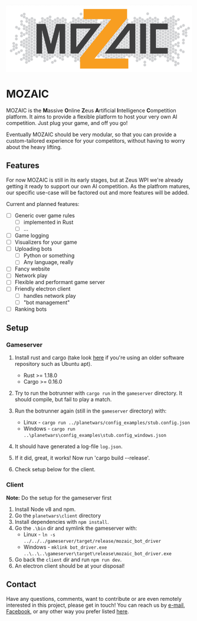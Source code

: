 <p align="center"><img src="/resources/Design%205.PNG" alt="MOZAIC"/></p>

# MOZAIC

MOZAIC is the **M**assive **O**nline **Z**eus **A**rtificial **I**ntelligence **C**ompetition platform.
It aims to provide a flexible platform to host your very own AI competition. Just plug your game, and off you go!

Eventually MOZAIC should be very modular, so that you can provide a custom-tailored experience for your competitors, without having to worry about the heavy lifting.

## Features

For now MOZAIC is still in its early stages, but at Zeus WPI we're already getting it ready to support our own AI competition. As the platfrom matures, our specific use-case will be factored out and more features will be added.

Current and planned features:

- [ ] Generic over game rules
  - [ ] implemented in Rust
  - [ ] ...
- [ ] Game logging
- [ ] Visualizers for your game
- [ ] Uploading bots
  - [ ] Python or something
  - [ ] Any language, really
- [ ] Fancy website
- [ ] Network play
- [ ] Flexible and performant game server
- [ ] Friendly electron client
  - [ ] handles network play
  - [ ] "bot management"
- [ ] Ranking bots

## Setup

### Gameserver

1. Install rust and cargo (take look [here](https://rustup.rs/) if you're using an older software repository such as Ubuntu apt).
    * Rust >= 1.18.0
    * Cargo >= 0.16.0

1. Try to run the botrunner with `cargo run` in the `gameserver` directory. It should compile, but fail to play a match.
1. Run the botrunner again (still in the `gameserver` directory) with:
    * Linux -  `cargo run ../planetwars/config_examples/stub.config.json`
    * Windows -  `cargo run ..\planetwars\config_examples\stub.config_windows.json`
1. It should have generated a log-file `log.json`.
1. If it did, great, it works! Now run 'cargo build --release'.
1. Check setup below for the client.

### Client

**Note:** Do the setup for the gameserver first

1. Install Node v8 and npm.
1. Go the `planetwars\client` directory
1. Install dependencies with `npm install`.
1. Go the `.\bin` dir and symlink the gameserver with:
    * Linux -  `ln -s ../../../gameserver/target/release/mozaic_bot_driver`
    * Windows -  `mklink bot_driver.exe ..\..\..\gameserver\target\release\mozaic_bot_driver.exe`
1. Go back the `client` dir and run `npm run dev`.
1. An electron client should be at your disposal!

## Contact

Have any questions, comments, want to contribute or are even remotely interested in this project, please get in touch!
You can reach us by [e-mail](mailto:bestuur@zeus.ugent.be), [Facebook](https://www.facebook.com/zeus.wpi), or any other way you prefer listed [here](https://zeus.ugent.be/about/).
